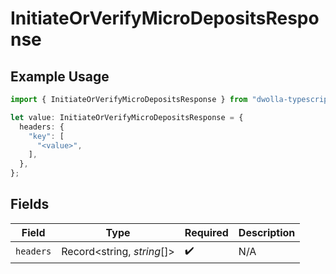 # InitiateOrVerifyMicroDepositsResponse

## Example Usage

```typescript
import { InitiateOrVerifyMicroDepositsResponse } from "dwolla-typescript/models/operations";

let value: InitiateOrVerifyMicroDepositsResponse = {
  headers: {
    "key": [
      "<value>",
    ],
  },
};
```

## Fields

| Field                      | Type                       | Required                   | Description                |
| -------------------------- | -------------------------- | -------------------------- | -------------------------- |
| `headers`                  | Record<string, *string*[]> | :heavy_check_mark:         | N/A                        |